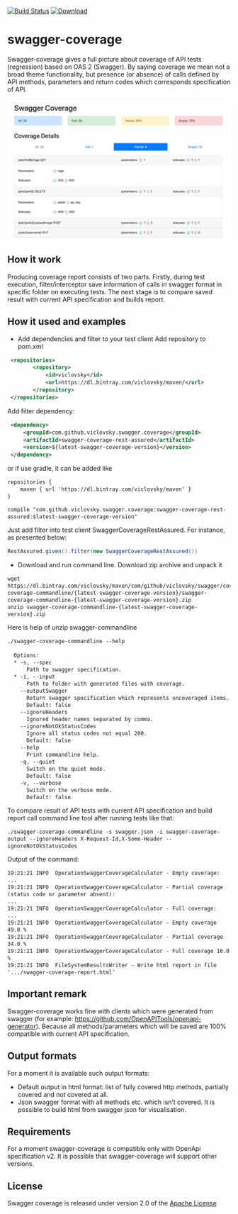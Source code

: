[license]: http://www.apache.org/licenses/LICENSE-2.0 "Apache License 2.0"
[![Build Status](https://github.com/viclovsky/swagger-coverage/workflows/Build/badge.svg)](https://github.com/viclovsky/swagger-coverage/actions)
[ ![Download](https://api.bintray.com/packages/viclovsky/maven/swagger-coverage/images/download.svg) ](https://bintray.com/viclovsky/maven/swagger-coverage/_latestVersion)

# swagger-coverage
Swagger-coverage gives a full picture about coverage of API tests (regression) based on OAS 2 (Swagger). 
By saying coverage we mean not a broad theme functionality, but presence (or absence) of calls defined by API methods, parameters and return codes which corresponds specification of API.

![Swagger Coverage Report](.github/swagger-coverage.png)

## How it work
Producing coverage report consists of two parts. Firstly, during test execution, filter/interceptor save information of calls in swagger format in specific folder on executing tests.
The next stage is to compare saved result with current API specification and builds report.  

## How it used and examples
* Add dependencies and filter to your test client
Add repository to pom.xml
```xml
 <repositories>
        <repository>
            <id>viclovsky</id>
            <url>https://dl.bintray.com/viclovsky/maven/</url>
        </repository>
 </repositories>
```

Add filter dependency:
```xml
 <dependency>
     <groupId>com.github.viclovsky.swagger.coverage</groupId>
     <artifactId>swagger-coverage-rest-assured</artifactId>
     <version>${latest-swagger-coverage-version}</version>
 </dependency>
```
or if use gradle, it can be added like
```
repositories {
    maven { url 'https://dl.bintray.com/viclovsky/maven' }
}
```

```
compile "com.github.viclovsky.swagger.coverage:swagger-coverage-rest-assured:$latest-swagger-coverage-version"
```

Just add filter into test client SwaggerCoverageRestAssured. For instance, as presented below:
```java
RestAssured.given().filter(new SwaggerCoverageRestAssured())
```

* Download and run command line.
Download zip archive and unpack it 
```
wget https://dl.bintray.com/viclovsky/maven/com/github/viclovsky/swagger/coverage/swagger-coverage-commandline/{latest-swagger-coverage-version}/swagger-coverage-commandline-{latest-swagger-coverage-version}.zip
unzip swagger-coverage-commandline-{latest-swagger-coverage-version}.zip
```

Here is help of unzip swagger-commandline

```
./swagger-coverage-commandline --help

  Options:
  * -s, --spec
      Path to swagger specification.
  * -i, --input
      Path to folder with generated files with coverage.
    --outputSwagger
      Return swagger specification which represents uncoveraged items.
      Default: false
    --ignoreHeaders
      Ignored header names separated by comma.
    --ignoreNotOkStatusCodes
      Ignore all status codes not equal 200.
      Default: false
    --help
      Print commandline help.
    -q, --quiet
      Switch on the quiet mode.
      Default: false
    -v, --verbose
      Switch on the verbose mode.
      Default: false
```

To compare result of API tests with current API specification and build report call command line tool after running tests like that:

```
./swagger-coverage-commandline -s swagger.json -i swagger-coverage-output --ignoreHeaders X-Request-Id,X-Some-Header --ignoreNotOkStatusCodes
```

Output of the command:
```
19:21:21 INFO  OperationSwaggerCoverageCalculator - Empty coverage:
...
19:21:21 INFO  OperationSwaggerCoverageCalculator - Partial coverage (status code or parameter absent):
...
19:21:21 INFO  OperationSwaggerCoverageCalculator - Full coverage:
...
19:21:21 INFO  OperationSwaggerCoverageCalculator - Empty coverage 49.0 %
19:21:21 INFO  OperationSwaggerCoverageCalculator - Partial coverage 34.0 %
19:21:21 INFO  OperationSwaggerCoverageCalculator - Full coverage 16.0 %
19:21:21 INFO  FileSystemResultsWriter - Write html report in file '.../swagger-coverage-report.html'
```

## Important remark
Swagger-coverage works fine with clients which were generated from swagger (for example: https://github.com/OpenAPITools/openapi-generator). 
Because all methods/parameters which will be saved are 100% compatible with current API specification. 

## Output formats
For a moment it is available such output formats:
* Default output in html format: list of fully covered http methods, partially covered and not covered at all.
* Json swagger format with all methods etc. which isn’t covered. It is possible to build html from swagger json for visualisation.  

## Requirements 
For a moment swagger-coverage  is compatible only with OpenApi specification v2. It is possible that swagger-coverage will support other versions.

## License
Swagger coverage is released under version 2.0 of the [Apache License](http://www.apache.org/licenses/LICENSE-2.0)
